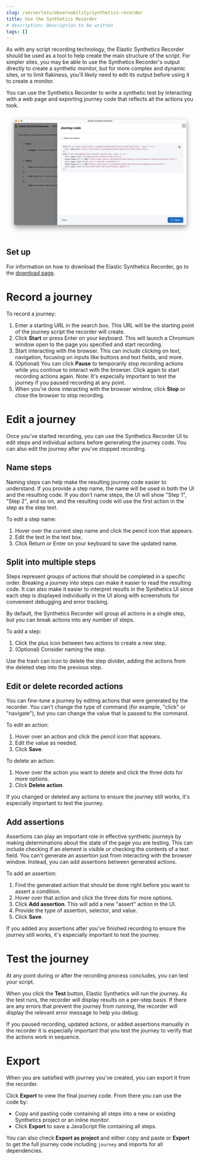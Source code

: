 ```yaml
---
slug: /serverless/observability/synthetics-recorder
title: Use the Synthetics Recorder
# description: Description to be written
tags: []
---
```


<p><DocBadge template="technical preview" /></p>

<div id="synthetics-recorder"></div>

<DocCallOut title="Important" color="warning">
As with any script recording technology, the Elastic Synthetics Recorder should be used as a tool to help create the main structure of the script. For simpler sites, you may be able to use the Synthetics Recorder's output directly to create a synthetic monitor, but for more complex and dynamic sites, or to limit flakiness, you'll likely need to edit its output before using it to create a monitor.
</DocCallOut>

You can use the Synthetics Recorder to <DocLink slug="/serverless/observability/synthetics-create-test">write a synthetic test</DocLink> by interacting with a web page and exporting journey code that reflects all the actions you took.

![Elastic Synthetics Recorder after recording a journey and clicking Export](../images/synthetics-create-test-script-recorder.png)

<div id="synthetics-recorder-set-up"></div>

## Set up

For information on how to download the Elastic Synthetics Recorder, go to the [download page](https://github.com/elastic/synthetics-recorder/blob/main/docs/DOWNLOAD.md).

<div id="synthetics-recorder-record-a-journey"></div>

# Record a journey

To record a journey:

1. Enter a starting URL in the search box. This URL will be the starting point of the journey script the recorder will create.
1. Click **Start** or press Enter on your keyboard. This will launch a Chromium window open to the page you specified and start recording.
1. Start interacting with the browser. This can include clicking on text, navigation, focusing on inputs like buttons and text fields, and more.
  1. (Optional) You can click **Pause** to temporarily stop recording actions while you continue to interact with the browser. Click again to start recording actions again. Note: It's especially important to <DocLink slug="/serverless/observability/synthetics-recorder" section="test-the-journey">test the journey</DocLink> if you paused recording at any point.
1. When you're done interacting with the browser window, click **Stop** or close the browser to stop recording.

<div id="synthetics-recorder-edit-a-journey"></div>

# Edit a journey

Once you've started recording, you can use the Synthetics Recorder UI to edit steps and individual actions before generating the journey code.
You can also edit the journey after you've stopped recording.

<div id="synthetics-recorder-name-steps"></div>

## Name steps

Naming steps can help make the resulting journey code easier to understand.
If you provide a step name, the name will be used in both the UI and the resulting code.
If you don't name steps, the UI will show "Step 1", "Step 2", and so on, and the resulting code will use the first action in the step as the step text.

To edit a step name:

1. Hover over the current step name and click the pencil icon that appears.
1. Edit the text in the text box.
1. Click Return or Enter on your keyboard to save the updated name.

<div id="synthetics-recorder-split-into-multiple-steps"></div>

## Split into multiple steps

Steps represent groups of actions that should be completed in a specific order.
Breaking a journey into steps can make it easier to read the resulting code.
It can also make it easier to interpret results in the Synthetics UI since each step is
displayed individually in the UI along with screenshots for convenient debugging and error tracking.

By default, the Synthetics Recorder will group all actions in a single step,
but you can break actions into any number of steps.

To add a step:

1. Click the plus icon between two actions to create a new step.
1. (Optional) Consider naming the step.

Use the trash can icon to delete the step divider, adding the actions from the deleted step into the previous step.

<div id="synthetics-recorder-edit-or-delete-recorded-actions"></div>

## Edit or delete recorded actions

You can fine-tune a journey by editing actions that were generated by the recorder.
You can't change the type of command (for example, "click" or "navigate"), but you can change the value that is passed to the command.

To edit an action:

1. Hover over an action and click the pencil icon that appears.
1. Edit the value as needed.
1. Click **Save**.

To delete an action:

1. Hover over the action you want to delete and click the three dots for more options.
1. Click **Delete action**.

<DocCallOut title="Important" color="warning">
If you changed or deleted any actions to ensure the journey still works, it's especially important to <DocLink slug="/serverless/observability/synthetics-recorder" section="test-the-journey">test the journey</DocLink>.
</DocCallOut>

<div id="synthetics-recorder-add-assertions"></div>

## Add assertions

Assertions can play an important role in effective synthetic journeys by making determinations about the state of the page you are testing.
This can include checking if an element is visible or checking the contents of a text field.
You can't generate an assertion just from interacting with the browser window.
Instead, you can add assertions between generated actions.

To add an assertion:

1. Find the generated action that should be done right before you want to assert a condition.
1. Hover over that action and click the three dots for more options.
1. Click **Add assertion**. This will add a new "assert" action in the UI.
1. Provide the type of assertion, selector, and value.
1. Click **Save**.

<DocCallOut title="Important" color="warning">
If you added any assertions after you've finished recording to ensure the journey still works, it's especially important to <DocLink slug="/serverless/observability/synthetics-recorder" section="test-the-journey">test the journey</DocLink>.
</DocCallOut>

<div id="synthetics-recorder-test-the-journey"></div>

# Test the journey

At any point during or after the recording process concludes, you can test your script.

When you click the **Test** button, Elastic Synthetics will run the journey.
As the test runs, the recorder will display results on a per-step basis.
If there are any errors that prevent the journey from running, the recorder will display the relevant error message to help you debug.

<DocCallOut title="Important" color="warning">
If you paused recording, updated actions, or added assertions manually in the recorder it is especially important that you test the journey to  verify that the actions work in sequence.
</DocCallOut>

<div id="synthetics-recorder-export"></div>

# Export

When you are satisfied with journey you've created, you can export it from the recorder.

Click **Export** to view the final journey code.
From there you can use the code by:

* Copy and pasting code containing all steps into a new or existing <DocLink slug="/serverless/observability/synthetics-get-started-project">Synthetics project</DocLink> or an <DocLink slug="/serverless/observability/synthetics-get-started-ui">inline monitor</DocLink>.
* Click **Export** to save a JavaScript file containing all steps.

You can also check **Export as project** and either copy and paste or **Export**
to get the full journey code including `journey` and imports for all dependencies.
